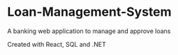# Loan-Management-System
A banking web application to manage and approve loans

Created with React, SQL and .NET

